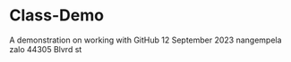 # Class-Demo
A demonstration on working with GitHub
12 September 2023 
nangempela zalo
44305 Blvrd st 
